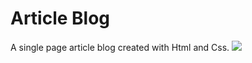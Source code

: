 # Article Blog
A single page article blog created with Html and Css.
<img src="https://i.hizliresim.com/Dd9pvO.png">
